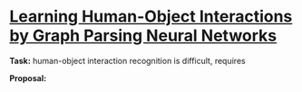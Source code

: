 # [Learning Human-Object Interactions by Graph Parsing Neural Networks](https://arxiv.org/pdf/1808.07962.pdf)

**Task:** human-object interaction recognition is difficult, requires

**Proposal:** 
<!--stackedit_data:
eyJoaXN0b3J5IjpbLTEwNDMyODU3NjZdfQ==
-->